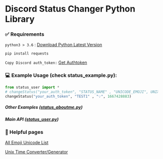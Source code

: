 # Discord Status Changer Python Library

### ✅ Requirements
``python3 > 3.6`` : [Download Python Latest Version](https://www.python.org/downloads/)

``pip install requests``

``Copy Discord auth_token:`` [Get Authtoken](https://github.com/Klubuntu/DiscordStatusChangerPy/blob/main/docs/get_authtoken.MD)

### 💻 Example Usage (check status_example.py):
```python
from status_user import *
# changeStatus("your_auth_token", "STATUS_NAME" , "UNICODE_EMOJI", UNIX_TIME)
changeStatus("your_auth_token", "TEST1" , "💡", 1667428883)
```
##### Other Examples ([status_aboutme.py](https://github.com/Klubuntu/DiscordStatusChangerPy/blob/main/status_aboutme.py))
##### Main API ([status_user.py](https://github.com/Klubuntu/DiscordStatusChangerPy/blob/main/status_user.py))


### 🔎 Helpful pages

[All Emoji Unicode List](https://unicode.org/emoji/charts/full-emoji-list.html)

[Unix Time Converter/Generator](https://www.unixtimestamp.com/index.php)
